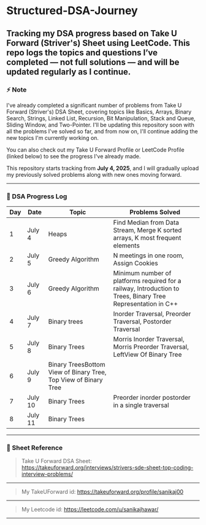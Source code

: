 # Structured-DSA-Journey
Tracking my DSA progress based on Take U Forward (Striver's) Sheet using LeetCode.
This repo logs the topics and questions I’ve completed — not full solutions — and will be updated regularly as I continue.
---

### ⚡ Note

I've already completed a significant number of problems from Take U Forward (Striver's) DSA Sheet, covering topics like Basics, Arrays, Binary Search, Strings, Linked List, Recursion, Bit Manipulation, Stack and Queue, Sliding Window, and Two-Pointer. I'll be updating this repository soon with all the problems I've solved so far, and from now on, I'll continue adding the new topics I'm currently working on.

You can also check out my Take U Forward Profile or LeetCode Profile (linked below) to see the progress I've already made.

This repository starts tracking from **July 4, 2025**, and I will gradually upload my previously solved problems along with new ones moving forward.

---

### 📅 DSA Progress Log

| Day | Date       | Topic  | Problems Solved                      |
|-----|------------|--------|--------------------------------------|
| 1   | July 4     | Heaps |Find Median from Data Stream, Merge K sorted arrays, K most frequent elements|
| 2   | July 5     |    Greedy Algorithm  |  N meetings in one room, Assign Cookies|
| 3   | July 6     |    Greedy Algorithm| Minimum number of platforms required for a railway, Introduction to Trees, Binary Tree Representation in C++ |
|4|July 7|Binary trees | Inorder Traversal, Preorder Traversal, Postorder Traversal|
|5|July 8|Binary Trees|Morris Inorder Traversal, Morris Preorder Traversal, LeftView Of Binary Tree|
|6|July 9|Binary TreesBottom View of Binary Tree, Top View of Binary Tree|
|7|July 10|Binary Trees|Preorder inorder postorder in a single traversal|
|8|July 11|Binary Trees||

---

### 📌 Sheet Reference

> Take U Forward DSA Sheet: https://takeuforward.org/interviews/strivers-sde-sheet-top-coding-interview-problems/
---
> My TakeUForward id: https://takeuforward.org/profile/sanikaj00
---
> My Leetcode id: https://leetcode.com/u/sanikajhawar/
---
